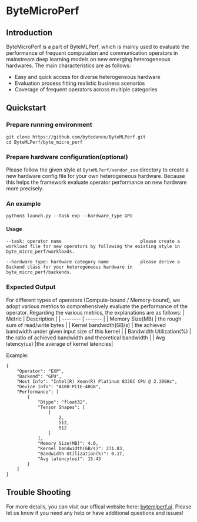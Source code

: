 # ByteMicroPerf

## Introduction
ByteMicroPerf is a part of ByteMLPerf, which is mainly used to evaluate the performance of frequent computation and communication operators in mainstream deep learning models on new emerging heterogeneous hardwares. The main characteristics are as follows:

- Easy and quick access for diverse heterogeneous hardware
- Evaluation process fitting realistic business scenarios
- Coverage of frequent operators across multiple categories

## Quickstart

### Prepare running environment

```
git clone https://github.com/bytedance/ByteMLPerf.git
cd ByteMLPerf/byte_micro_perf
```

### Prepare hardware configuration(optional)
Please follow the given style at `ByteMLPerf/vendor_zoo` directory to create a new hardware config file for your own heterogeneous hardware. Because this helps the framework evaluate operator performance on new hardware more precisely.

### An example

```
python3 launch.py --task exp --hardware_type GPU
```
#### Usage
```
--task: operator name                              please create a workload file for new operators by following the existing style in byte_micro_perf/workloads.

--hardware_type: hardware category name            please derive a Backend class for your heterogeneous hardware in byte_micro_perf/backends.
```

### Expected Output
For different types of operators (Compute-bound / Memory-bound), we adopt various metrics to comprehensively evaluate the performance of the operator. Regarding the various metrics, the explanations are as follows:
| Metric    | Description |
| -------- | ------- |
| Memory Size(MB) | the rough sum of read/write bytes    |
| Kernel bandwidth(GB/s) | the achieved bandwidth under given input size of this kernel     |
| Bandwidth Utilization(%)    | the ratio of achieved bandwidth and theoretical bandwidth   |
| Avg latency(us) |the average of kernel latencies|

Example:
```
{
    "Operator": "EXP",
    "Backend": "GPU",
    "Host Info": "Intel(R) Xeon(R) Platinum 8336C CPU @ 2.30GHz",
    "Device Info": "A100-PCIE-40GB",
    "Performance": [
        {
            "Dtype": "float32",
            "Tensor Shapes": [
                [
                    2,
                    512,
                    512
                ]
            ],
            "Memory Size(MB)": 4.0,
            "Kernel bandwidth(GB/s)": 271.83,
            "Bandwidth Utilization(%)": 0.17,
            "Avg latency(us)": 15.43
        }
    ]
}

```

## Trouble Shooting

For more details, you can visit our offical website here: [bytemlperf.ai](https://bytemlperf.ai/). Please let us know if you need any help or have additional questions and issues!
